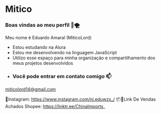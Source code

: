 # Mitico
### Boas vindas ao meu perfil 👾🌪
Meu nome é Eduardo Amaral (MiticoLord)

- Estou estudando na Alura
- Estou me desenvolvendo na linguagem JavaScript
- Utilizo esse espaço para minha organização e compartilhamento dos meus projetos desenvolvidos
- ### Você pode entrar em contato comigo :mailbox:

miticolord14@gmail.com

📱Instagram: https://www.instagram.com/nj.eduwzx_/
📦🛒Link De Vendas Achados Shopee: https://linktr.ee/ChinaImports_